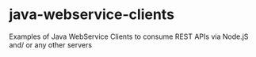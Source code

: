 # java-webservice-clients
Examples of Java WebService Clients to consume REST APIs via Node.jS and/ or any other servers
